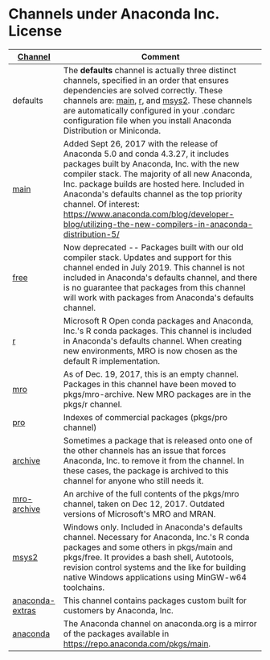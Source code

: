 # Channels under Anaconda Inc. License

| [Channel](https://repo.anaconda.com/pkgs/) | Comment |
| -- | -- |
| defaults | The **defaults** channel is actually three distinct channels, specified in an order that ensures dependencies are solved correctly. These channels are: [main](https://anaconda.org/main), [r](https://anaconda.org/r), and [msys2](https://anaconda.org/msys2). These channels are automatically configured in your .condarc configuration file when you install Anaconda Distribution or Miniconda. |
| [main](https://anaconda.org/main) | Added Sept 26, 2017 with the release of Anaconda 5.0 and conda 4.3.27, it includes packages built by Anaconda, Inc. with the new compiler stack. The majority of all new Anaconda, Inc. package builds are hosted here. Included in Anaconda's defaults channel as the top priority channel. Of interest: https://www.anaconda.com/blog/developer-blog/utilizing-the-new-compilers-in-anaconda-distribution-5/ | 
| [free](https://anaconda.org/free) | Now deprecated -- Packages built with our old compiler stack. Updates and support for this channel ended in July 2019. This channel is not included in Anaconda's defaults channel, and there is no guarantee that packages from this channel will work with packages from Anaconda's defaults channel. | 
| [r](https://anaconda.org/r) | Microsoft R Open conda packages and Anaconda, Inc.'s R conda packages. This channel is included in Anaconda's defaults channel. When creating new environments, MRO is now chosen as the default R implementation. | 
| [mro](https://repo.anaconda.com/pkgs/mro) | As of Dec. 19, 2017, this is an empty channel. Packages in this channel have been moved to pkgs/mro-archive. New MRO packages are in the pkgs/r channel. |
| [pro](https://repo.anaconda.com/pkgs/pro) | Indexes of commercial packages (pkgs/pro channel) | 
| [archive](https://repo.anaconda.com/pkgs/archive) | Sometimes a package that is released onto one of the other channels has an issue that forces Anaconda, Inc. to remove it from the channel. In these cases, the package is archived to this channel for anyone who still needs it. | 
| [mro-archive](https://repo.anaconda.com/pkgs/mro-archive) | An archive of the full contents of the pkgs/mro channel, taken on Dec 12, 2017. Outdated versions of Microsoft's MRO and MRAN. | 
| [msys2](https://anaconda.org/msys2) | Windows only. Included in Anaconda's defaults channel. Necessary for Anaconda, Inc.'s R conda packages and some others in pkgs/main and pkgs/free. It provides a bash shell, Autotools, revision control systems and the like for building native Windows applications using MinGW-w64 toolchains. |
| [anaconda-extras](https://anaconda.org/anaconda-extras) | This channel contains packages custom built for customers by Anaconda, Inc. |
| [anaconda](https://anaconda.org/anaconda) | The Anaconda channel on anaconda.org is a mirror of the packages available in https://repo.anaconda.com/pkgs/main. |